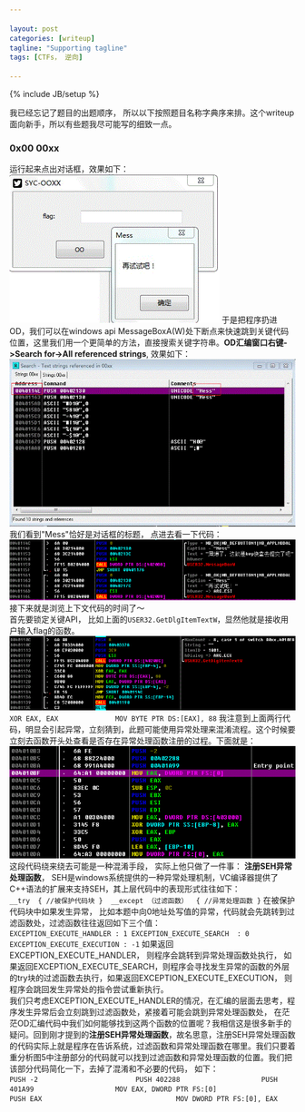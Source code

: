 ```yaml
---

layout: post
categories: [writeup]
tagline: "Supporting tagline"
tags: [CTFs， 逆向]

---
```

{% include JB/setup %}

我已经忘记了题目的出题顺序， 所以以下按照题目名称字典序来排。这个writeup面向新手，所以有些题我尽可能写的细致一点。

### 0x00 00xx
运行起来点出对话框，效果如下：  
![图1](image/2014_11_15_1.gif)
于是把程序扔进OD，我们可以在windows api MessageBoxA(W)处下断点来快速跳到关键代码位置，这里我们用一个更简单的方法，直接搜索关键字符串。**OD汇编窗口右键->Search for->All referenced strings**, 效果如下：  
![图2](image/2014_11_15_2.gif)
我们看到"Mess"恰好是对话框的标题， 点进去看一下代码：  
![图3](image/2014_11_15_3.gif)
接下来就是浏览上下文代码的时间了～  
首先要锁定关键API， 比如上面的`USER32.GetDlgItemTextW`，显然他就是接收用户输入flag的函数。  
![图4](image/2014_11_15_4.gif)
`
    XOR EAX, EAX             
    MOV BYTE PTR DS:[EAX], 88
`
我注意到上面两行代码，明显会引起异常，立刻猜到，此题可能使用异常处理来混淆流程。这个时候要立刻去函数开头处查看是否存在异常处理函数注册的过程。下面就是：  
![图5](image/2014_11_15_5.gif)
这段代码绕来绕去可能是一种混淆手段， 实际上他只做了一件事： **注册SEH异常处理函数**， SEH是windows系统提供的一种异常处理机制，VC编译器提供了C++语法的扩展来支持SEH，其上层代码中的表现形式往往如下：  
`
	__try 
	{
		//被保护代码块
	} 
	__except （过滤函数） 
	{
		//异常处理函数
	}
`
在被保护代码块中如果发生异常， 比如本题中向0地址处写值的异常，代码就会先跳转到过滤函数处，过滤函数往往返回如下三个值：  
`
	EXCEPTION_EXECUTE_HANDLER : 1
	EXCEPTION_EXECUTE_SEARCH  : 0
	EXCEPTION_EXECUTE_EXECUTION : -1
`
如果返回EXCEPTION_EXECUTE_HANDLER， 则程序会跳转到异常处理函数处执行， 如果返回EXCEPTION_EXECUTE_SEARCH，则程序会寻找发生异常的函数的外层的try块的过滤函数去执行，如果返回EXCEPTION_EXECUTE_EXECUTION， 则程序会跳回发生异常处的指令尝试重新执行。  
我们只考虑EXCEPTION_EXECUTE_HANDLER的情况，在汇编的层面去思考，程序发生异常后会立刻跳到过滤函数处，紧接着可能会跳到异常处理函数处， 在茫茫OD汇编代码中我们如何能够找到这两个函数的位置呢？我相信这是很多新手的疑问。回到刚才提到的**注册SEH异常处理函数**，故名思意，注册SEH异常处理函数的代码实际上就是程序在告诉系统，过滤函数和异常处理函数在哪里。我们只要着重分析图5中注册部分的代码就可以找到过滤函数和异常处理函数的位置。我们把该部分代码简化一下，去掉了混淆和不必要的代码， 如下：  
`
    PUSH -2                       
    PUSH 402288                   
    PUSH 401A99                   
    MOV EAX, DWORD PTR FS:[0]                      
    PUSH EAX                                
    MOV DWORD PTR FS:[0], EAX     
`
